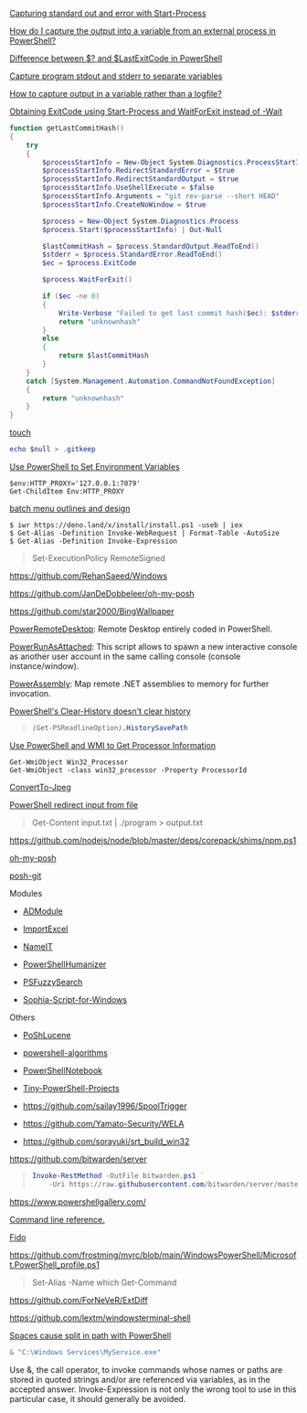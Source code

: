 [Capturing standard out and error with Start-Process](https://stackoverflow.com/questions/8761888/capturing-standard-out-and-error-with-start-process)

[How do I capture the output into a variable from an external process in PowerShell?](https://stackoverflow.com/questions/8097354/how-do-i-capture-the-output-into-a-variable-from-an-external-process-in-powershe)

[Difference between $? and $LastExitCode in PowerShell](https://stackoverflow.com/questions/10666035/difference-between-and-lastexitcode-in-powershell)

[Capture program stdout and stderr to separate variables](https://stackoverflow.com/questions/24222088/capture-program-stdout-and-stderr-to-separate-variables)

[How to capture output in a variable rather than a logfile?](https://stackoverflow.com/questions/8423368/how-to-capture-output-in-a-variable-rather-than-a-logfile)

[Obtaining ExitCode using Start-Process and WaitForExit instead of -Wait](https://stackoverflow.com/questions/10262231/obtaining-exitcode-using-start-process-and-waitforexit-instead-of-wait)

```powershell
function getLastCommitHash()
{
    try
    {
        $processStartInfo = New-Object System.Diagnostics.ProcessStartInfo
        $processStartInfo.RedirectStandardError = $true
        $processStartInfo.RedirectStandardOutput = $true
        $processStartInfo.UseShellExecute = $false
        $processStartInfo.Arguments = "git rev-parse --short HEAD"
        $processStartInfo.CreateNoWindow = $true

        $process = New-Object System.Diagnostics.Process
        $process.Start($processStartInfo) | Out-Null

        $lastCommitHash = $process.StandardOutput.ReadToEnd()
        $stderr = $process.StandardError.ReadToEnd()
        $ec = $process.ExitCode

        $process.WaitForExit()

        if ($ec -ne 0)
        {
            Write-Verbose "Failed to get last commit hash($ec): $stderr"
            return "unknownhash"
        }
        else
        {
            return $lastCommitHash
        }
    }
    catch [System.Management.Automation.CommandNotFoundException]
    {
        return "unknownhash"
    }
}
```

[touch](https://stackoverflow.com/questions/51841259/touch-function-in-powershell)

```powershell
echo $null > .gitkeep
```

[Use PowerShell to Set Environment Variables](https://www.tachytelic.net/2019/03/powershell-environment-variables/)

```
$env:HTTP_PROXY='127.0.0.1:7079'
Get-ChildItem Env:HTTP_PROXY
```

[batch menu outlines and design](https://stackoverflow.com/questions/34977487/batch-menu-outlines-and-design)

```
$ iwr https://deno.land/x/install/install.ps1 -useb | iex
$ Get-Alias -Definition Invoke-WebRequest | Format-Table -AutoSize
$ Get-Alias -Definition Invoke-Expression
```

> Set-ExecutionPolicy RemoteSigned

https://github.com/RehanSaeed/Windows

https://github.com/JanDeDobbeleer/oh-my-posh

https://github.com/star2000/BingWallpaper

[PowerRemoteDesktop](https://github.com/DarkCoderSc/PowerRemoteDesktop): Remote Desktop entirely coded in PowerShell.

[PowerRunAsAttached](https://github.com/DarkCoderSc/PowerRunAsAttached): This script allows to spawn a new interactive console as another user account in the same calling console (console instance/window).

[PowerAssembly](https://github.com/DarkCoderSc/PowerAssembly): Map remote .NET assemblies to memory for further invocation.

[PowerShell's Clear-History doesn't clear history](https://stackoverflow.com/questions/13257775/powershells-clear-history-doesnt-clear-history)

> ```scss
> (Get-PSReadlineOption).HistorySavePath
> ```

[Use PowerShell and WMI to Get Processor Information](https://devblogs.microsoft.com/scripting/use-powershell-and-wmi-to-get-processor-information/)

```
Get-WmiObject Win32_Processor
Get-WmiObject -class win32_processor -Property ProcessorId
```

[ConvertTo-Jpeg](https://github.com/DavidAnson/ConvertTo-Jpeg)

[PowerShell redirect input from file](https://cloud.tencent.com/developer/ask/sof/63560)

> Get-Content input.txt | ./program > output.txt

https://github.com/nodejs/node/blob/master/deps/corepack/shims/npm.ps1

[oh-my-posh](https://github.com/JanDeDobbeleer/oh-my-posh)

[posh-git](https://github.com/dahlbyk/posh-git)

Modules

- [ADModule](https://github.com/samratashok/ADModule)

- [ImportExcel](https://github.com/dfinke/ImportExcel)

- [NameIT](https://github.com/dfinke/NameIT)

- [PowerShellHumanizer](https://github.com/dfinke/PowerShellHumanizer)

- [PSFuzzySearch](https://github.com/dfinke/PSFuzzySearch)

- [Sophia-Script-for-Windows](https://github.com/farag2/Sophia-Script-for-Windows)

Others

- [PoShLucene](https://github.com/dfinke/PoShLucene)

- [powershell-algorithms](https://github.com/dfinke/powershell-algorithms)

- [PowerShellNotebook](https://github.com/dfinke/PowerShellNotebook)

- [Tiny-PowerShell-Projects](https://github.com/dfinke/Tiny-PowerShell-Projects)

- https://github.com/sailay1996/SpoolTrigger

- https://github.com/Yamato-Security/WELA

- https://github.com/sorayuki/srt_build_win32

https://github.com/bitwarden/server

> ```powershell
> Invoke-RestMethod -OutFile bitwarden.ps1 `
>     -Uri https://raw.githubusercontent.com/bitwarden/server/master/scripts/bitwarden.ps1
> ```

https://www.powershellgallery.com/

[Command line reference.](https://ss64.com/)

[Fido](https://github.com/pbatard/Fido)

https://github.com/frostming/myrc/blob/main/WindowsPowerShell/Microsoft.PowerShell_profile.ps1

> Set-Alias -Name which Get-Command

https://github.com/ForNeVeR/ExtDiff

https://github.com/lextm/windowsterminal-shell

[Spaces cause split in path with PowerShell](https://stackoverflow.com/questions/18537098/spaces-cause-split-in-path-with-powershell)

```powershell
& "C:\Windows Services\MyService.exe"
```

Use &, the call operator, to invoke commands whose names or paths are stored in quoted strings and/or are referenced via variables, as in the accepted answer. Invoke-Expression is not only the wrong tool to use in this particular case, it should generally be avoided.
